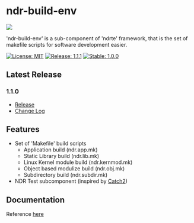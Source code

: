 # ndr-build-env

<img src="https://avatars3.githubusercontent.com/u/19686401" align="center" />

'ndr-build-env' is a sub-component of 'ndrte' framework, that is the set of makefile scripts for software development easier.

[![License: MIT](https://img.shields.io/badge/License-MPL--2.0-green.svg)](https://opensource.org/licenses/MPL-2.0)
[![Release: 1.1.1](https://img.shields.io/badge/release-v1.1.1-blue.svg)](https://github.com/openndr/ndr-build-env/releases/tag/v1.1.1)
[![Stable: 1.0.0](https://img.shields.io/badge/stable-v1.0.0-blue.svg)](https://github.com/openndr/ndr-build-env/releases/tag/v1.0.0)

## Latest Release
### 1.1.0
- [Release](https://github.com/openndr/ndr-build-env/releases/tag/v1.1.0)
- [Change Log](https://github.com/openndr/ndr-build-env/milestone/2)

## Features
* Set of 'Makefile' build scripts
    * Application build             (ndr.app.mk)
    * Static Library build          (ndr.lib.mk)
    * Linux Kernel module build     (ndr.kernmod.mk)
    * Object based modulize build   (ndr.obj.mk)
    * Subdirectory build            (ndr.subdir.mk)
* NDR Test subcomponent (inspired by [Catch2](https://github.com/catchorg/Catch2))

## Documentation
Reference [here](https://github.com/openndr/ndr-build-env/wiki)